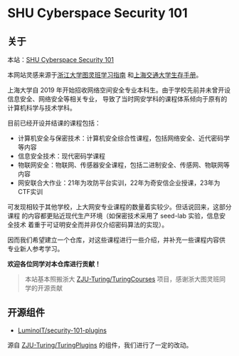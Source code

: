# SHU Cyberspace Security 101
## 关于

本站：[SHU Cyberspace Security 101](https://shu-cake1salie.github.io/SHU-Cyberspace-Security-101/)

本网站灵感来源于[浙江大学图灵班学习指南](https://zju-turing.github.io/TuringCourses/)
和[上海交通大学生存手册](https://survivesjtu.gitbook.io/survivesjtumanual/)。

上海大学自 2019 年开始招收网络空间安全专业本科生。由于学校先前并未曾开设信息安全、网络安全等相关专业，
导致了当时网安学科的课程体系倾向于原有的计算机科学与技术学科。

目前已经开设并结课的课程包括：

- 计算机安全与保密技术：计算机安全综合性课程，包括网络安全、近代密码学等内容
- 信息安全技术：现代密码学课程
- 物联网安全：物联网、传感器安全课程，包括二进制安全、传感网、物联网等内容
- 网安联合大作业：21年为攻防平台实训，22年为奇安信企业授课，23年为CTF实训

可发现相较于其他学校，上大网安专业课程的数量着实较少。但话说回来，这部分课程
的内容都更贴近现代生产环境（如保密技术采用了 seed-lab 实验，信息安全技术
着重于可证明安全而并非仅介绍密码算法的实现）。

因而我们希望建立一个仓库，对这些课程进行一些介绍，并补充一些课程内容供
专业新人参考学习。

**欢迎各位同学对本仓库进行贡献！**


> 本站基本照搬浙大 [ZJU-Turing/TuringCourses](https://github.com/ZJU-Turing/TuringCourses/) 项目，感谢浙大图灵班同学的开源贡献

## 开源组件

- [LuminolT/security-101-plugins](https://github.com/LuminolT/security-101-plugins)

源自 [ZJU-Turing/TuringPlugins](https://github.com/ZJU-Turing/TuringPlugins) 的组件，我们进行了一定的改动。
